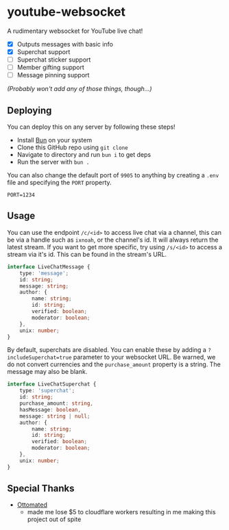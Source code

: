 # youtube-websocket
A rudimentary websocket for YouTube live chat!
* [x] Outputs messages with basic info
* [x] Superchat support
* [ ] Superchat sticker support
* [ ] Member gifting support
* [ ] Message pinning support

*(Probably won't add any of those things, though...)*

## Deploying
You can deploy this on any server by following these steps!
* Install [Bun](https://bun.sh/) on your system
* Clone this GitHub repo using `git clone`
* Navigate to directory and run `bun i` to get deps
* Run the server with `bun .`

You can also change the default port of `9905` to anything by creating a `.env` file and specifying the `PORT` property.

```env
PORT=1234
```

## Usage
You can use the endpoint `/c/<id>` to access live chat via a channel, this can be via a handle such as `ixnoah`, or the channel's id. It will always return the latest stream. If you want to get more specific, try using `/s/<id>` to access a stream via it's id. This can be found in the stream's URL.

```ts
interface LiveChatMessage {
    type: 'message';
    id: string; 
    message: string;
    author: {
        name: string;
        id: string;
        verified: boolean;
        moderator: boolean;
    },
    unix: number;
}
```

By default, superchats are disabled. You can enable these by adding a `?includeSuperchat=true` parameter to your websocket URL.
Be warned, we do not convert currencies and the `purchase_amount` property is a string. The message may also be blank.

```ts
interface LiveChatSuperchat {
    type: 'superchat';
    id: string;
    purchase_amount: string,
    hasMessage: boolean,
    message: string | null;
    author: {
        name: string;
        id: string;
        verified: boolean;
        moderator: boolean;
    },
    unix: number;
}
```

## Special Thanks
* [Ottomated](https://github.com/ottomated/youtube-websocket)
    * made me lose $5 to cloudflare workers resulting in me making this project out of spite